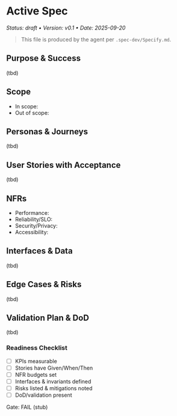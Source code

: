 # Active Spec
_Status: draft • Version: v0.1 • Date: 2025-09-20_

> This file is produced by the agent per `.spec-dev/Specify.md`.

## Purpose & Success
(tbd)

## Scope
- In scope:
- Out of scope:

## Personas & Journeys
(tbd)

## User Stories with Acceptance
(tbd)

## NFRs
- Performance:
- Reliability/SLO:
- Security/Privacy:
- Accessibility:

## Interfaces & Data
(tbd)

## Edge Cases & Risks
(tbd)

## Validation Plan & DoD
(tbd)

### Readiness Checklist
- [ ] KPIs measurable
- [ ] Stories have Given/When/Then
- [ ] NFR budgets set
- [ ] Interfaces & invariants defined
- [ ] Risks listed & mitigations noted
- [ ] DoD/validation present

Gate: FAIL (stub)
